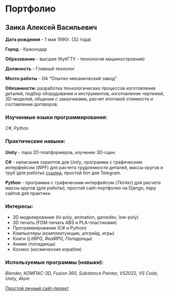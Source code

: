 # Портфолио

## Заика Алексей Васильевич

**Дата рождения** - 1 мая 1990г. (32 года)

**Город** - Краснодар

**Образование** - высшее (КубГТУ - технология машиностроения)

**Должность** - Главный технолог

**Место работы** - ОА "Опытно-механический завод"

**Обязанности:** разработка технологических процессов изготовления деталей, подбор оборудования и инструментов, изготовление чертежей, 3D-моделей, общение с заказчиками, расчет итоговой стоимости и составление договоров.

### Изучаемые языки программирования:

*С#, Python*

### Практические навыки:

**Unity** - пара 2D-платформеров, изучение 3D-сцен.

**С#** - написание скриптов для *Unity*, программа с графическим интерфейсом (*WPF*) для расчета трудоемкости деталей, массы кругов и труб (*для работы*) [ссылка](https://disk.yandex.ru/d/44UjLFGJX9gAXg), простой бот для Telegram.

**Python** - программа с графическим интерфейсом (*Tkinter*) для расчета массы кругов (*для работы*), простой сайт-портфолио на Django, пару сайтов для практики.

### Интересы:

* 3D моделирование (hi-poly, animation, gamedev, low-poly)
* 3D печать (FDM-печать ABS и PLA-пластиками)
* Программирование (С# и Python)
* Компьютеры (комплектующие, апгрейд, игры)
* Книги (*LitRPG, RealRPG, Попаданцы*)
* Аниме (попаданцы)
* Космос (космические корабли)

### Используемые программы (***навыки***):

*Blender, КОМПАС-3D, Fusion 360, Substance Painter, VS2022, VS Code, Unity, Atom*

[Простой личный сайт-проект](https://zandrex.pythonanywhere.com/)